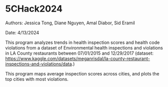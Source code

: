 # 5CHack2024

Authors: Jessica Tong, Diane Nguyen, Amal Diabor, Sid Eramil

Date: 4/13/2024

This program analyzes trends in health inspection scores and health code violations from a dataset of Environmental health inspections and violations in LA County restaurants between 07/01/2015 and 12/29/2017 (dataset: https://www.kaggle.com/datasets/meganrisdal/la-county-restaurant-inspections-and-violations/data.)

This program maps average inspection scores across cities, and plots the top cities with most violations.

